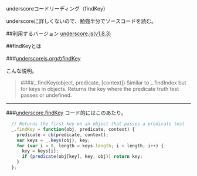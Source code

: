 underscoreコードリーディング（findKey）

underscoreに詳しくないので、勉強半分でソースコードを読む。



##利用するバージョン
[underscore.js(v1.8.3)](https://github.com/jashkenas/underscore/tree/1.8.3)


##findKeyとは


###[underscorejs.orgのfindKey](http://underscorejs.org/#findKey)

こんな説明。
>####_.findKey(object, predicate, [context]) 
>Similar to _.findIndex but for keys in objects. 
>Returns the key where the predicate truth test passes or undefined.


------------- 



###[underscore.findKey](https://github.com/jashkenas/underscore/blob/1.8.3/underscore.js#L1012)
コード的にはこのあたり。

```javascript
  // Returns the first key on an object that passes a predicate test
  _.findKey = function(obj, predicate, context) {
    predicate = cb(predicate, context);
    var keys = _.keys(obj), key;
    for (var i = 0, length = keys.length; i < length; i++) {
      key = keys[i];
      if (predicate(obj[key], key, obj)) return key;
    }
  };
```

